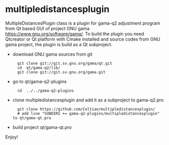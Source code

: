 # multipledistancesplugin

MultipleDistancesPlugin class is a plugin for gama-q2 adjustment program from Qt based GUI of project GNU gama https://www.gnu.org/software/gama/.  To build the plugin you need Qtcreator or Qt platform with Cmake installed and source codes from GNU gama project, the plugin is build as a Qt subproject. 

* download GNU gama sources from git

        git clone git://git.sv.gnu.org/gama/qt.git
        cd  qt/gama-q2/lib/
        git clone git://git.sv.gnu.org/gama.git

* go to qt/gama-q2-plugins

        cd  ../../gama-q2-plugins

* clone multipledistancesplugin and add it as a subproject to gama-q2.pro

        git clone https://github.com/Celtian/multipledistancesplugin/
        # add line "SUBDIRS += gama-q2-plugins/multipledistancesplugin" to qt/gama-qt.pro
        
* build project qt/gama-qt.pro

Enjoy!
